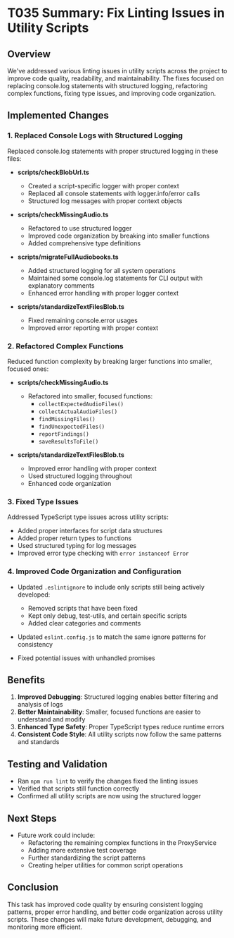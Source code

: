 # T035 Summary: Fix Linting Issues in Utility Scripts

## Overview

We've addressed various linting issues in utility scripts across the project to improve code quality, readability, and maintainability. The fixes focused on replacing console.log statements with structured logging, refactoring complex functions, fixing type issues, and improving code organization.

## Implemented Changes

### 1. Replaced Console Logs with Structured Logging

Replaced console.log statements with proper structured logging in these files:

- **scripts/checkBlobUrl.ts**
  - Created a script-specific logger with proper context
  - Replaced all console statements with logger.info/error calls
  - Structured log messages with proper context objects

- **scripts/checkMissingAudio.ts**
  - Refactored to use structured logger 
  - Improved code organization by breaking into smaller functions
  - Added comprehensive type definitions

- **scripts/migrateFullAudiobooks.ts**
  - Added structured logging for all system operations
  - Maintained some console.log statements for CLI output with explanatory comments
  - Enhanced error handling with proper logger context

- **scripts/standardizeTextFilesBlob.ts**
  - Fixed remaining console.error usages
  - Improved error reporting with proper context

### 2. Refactored Complex Functions

Reduced function complexity by breaking larger functions into smaller, focused ones:

- **scripts/checkMissingAudio.ts**
  - Refactored into smaller, focused functions:
    - `collectExpectedAudioFiles()`
    - `collectActualAudioFiles()`
    - `findMissingFiles()`
    - `findUnexpectedFiles()`
    - `reportFindings()`
    - `saveResultsToFile()`

- **scripts/standardizeTextFilesBlob.ts**
  - Improved error handling with proper context
  - Used structured logging throughout
  - Enhanced code organization

### 3. Fixed Type Issues

Addressed TypeScript type issues across utility scripts:

- Added proper interfaces for script data structures
- Added proper return types to functions 
- Used structured typing for log messages
- Improved error type checking with `error instanceof Error`

### 4. Improved Code Organization and Configuration

- Updated `.eslintignore` to include only scripts still being actively developed:
  - Removed scripts that have been fixed
  - Kept only debug, test-utils, and certain specific scripts
  - Added clear categories and comments

- Updated `eslint.config.js` to match the same ignore patterns for consistency

- Fixed potential issues with unhandled promises

## Benefits

1. **Improved Debugging**: Structured logging enables better filtering and analysis of logs
2. **Better Maintainability**: Smaller, focused functions are easier to understand and modify
3. **Enhanced Type Safety**: Proper TypeScript types reduce runtime errors
4. **Consistent Code Style**: All utility scripts now follow the same patterns and standards

## Testing and Validation

- Ran `npm run lint` to verify the changes fixed the linting issues
- Verified that scripts still function correctly
- Confirmed all utility scripts are now using the structured logger

## Next Steps

- Future work could include:
  - Refactoring the remaining complex functions in the ProxyService
  - Adding more extensive test coverage
  - Further standardizing the script patterns
  - Creating helper utilities for common script operations

## Conclusion

This task has improved code quality by ensuring consistent logging patterns, proper error handling, and better code organization across utility scripts. These changes will make future development, debugging, and monitoring more efficient.
